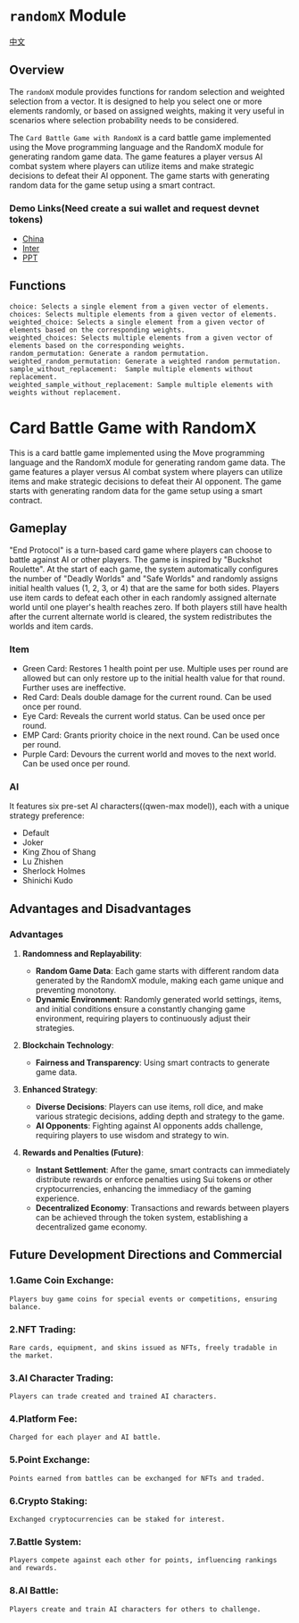 # `randomX` Module

[中文](https://github.com/xiaodi007/random-x/blob/main/README-zh.md)
## Overview

The `randomX` module provides functions for random selection and weighted selection from a vector. It is designed to help you select one or more elements randomly, or based on assigned weights, making it very useful in scenarios where selection probability needs to be considered.



The `Card Battle Game with RandomX` is a card battle game implemented using the Move programming language and the RandomX module for generating random game data. The game features a player versus AI combat system where players can utilize items and make strategic decisions to defeat their AI opponent. The game starts with generating random data for the game setup using a smart contract.

### Demo Links(Need create a sui wallet and request devnet tokens)
- [China](http://47.109.83.232:3036/) 
- [Inter](http://randomx.vercel.app)
- [PPT](https://docs.google.com/presentation/d/1pNh-8yyhzkI2va3kr75IfAjIgiGfC7wE2AaZCCcQ1uc/edit?usp=sharing)

## Functions

```move
choice: Selects a single element from a given vector of elements.
choices: Selects multiple elements from a given vector of elements.
weighted_choice: Selects a single element from a given vector of elements based on the corresponding weights.
weighted_choices: Selects multiple elements from a given vector of elements based on the corresponding weights.
random_permutation: Generate a random permutation.
weighted_random_permutation: Generate a weighted random permutation.
sample_without_replacement:  Sample multiple elements without replacement.
weighted_sample_without_replacement: Sample multiple elements with weights without replacement.
```

# Card Battle Game with RandomX

This is a card battle game implemented using the Move programming language and the RandomX module for generating random game data. The game features a player versus AI combat system where players can utilize items and make strategic decisions to defeat their AI opponent. The game starts with generating random data for the game setup using a smart contract.

## Gameplay

"End Protocol" is a turn-based card game where players can choose to battle against AI or other players. The game is inspired by "Buckshot Roulette". At the start of each game, the system automatically configures the number of "Deadly Worlds" and "Safe Worlds" and randomly assigns initial health values (1, 2, 3, or 4) that are the same for both sides. Players use item cards to defeat each other in each randomly assigned alternate world until one player's health reaches zero. If both players still have health after the current alternate world is cleared, the system redistributes the worlds and item cards.

### Item
- Green Card: Restores 1 health point per use. Multiple uses per round are allowed but can only restore up to the initial health value for that round. Further uses are ineffective.
- Red Card: Deals double damage for the current round. Can be used once per round.
- Eye Card: Reveals the current world status. Can be used once per round.
- EMP Card: Grants priority choice in the next round. Can be used once per round.
- Purple Card: Devours the current world and moves to the next world. Can be used once per round.

### AI
It features six pre-set AI characters((qwen-max model)), each with a unique strategy preference:
- Default
- Joker
- King Zhou of Shang
- Lu Zhishen
- Sherlock Holmes
- Shinichi Kudo



## Advantages and Disadvantages

### Advantages

1. **Randomness and Replayability**:
   - **Random Game Data**: Each game starts with different random data generated by the RandomX module, making each game unique and preventing monotony.
   - **Dynamic Environment**: Randomly generated world settings, items, and initial conditions ensure a constantly changing game environment, requiring players to continuously adjust their strategies.

2. **Blockchain Technology**:
   - **Fairness and Transparency**: Using smart contracts to generate game data.

3. **Enhanced Strategy**:
   - **Diverse Decisions**: Players can use items, roll dice, and make various strategic decisions, adding depth and strategy to the game.
   - **AI Opponents**: Fighting against AI opponents adds challenge, requiring players to use wisdom and strategy to win.


4. **Rewards and Penalties (Future)**:
   - **Instant Settlement**: After the game, smart contracts can immediately distribute rewards or enforce penalties using Sui tokens or other cryptocurrencies, enhancing the immediacy of the gaming experience.
   - **Decentralized Economy**: Transactions and rewards between players can be achieved through the token system, establishing a decentralized game economy.


## Future Development Directions and Commercial

### 1.Game Coin Exchange: 
    Players buy game coins for special events or competitions, ensuring balance.
### 2.NFT Trading: 
    Rare cards, equipment, and skins issued as NFTs, freely tradable in the market.
### 3.AI Character Trading: 
    Players can trade created and trained AI characters.
### 4.Platform Fee: 
    Charged for each player and AI battle.
### 5.Point Exchange: 
    Points earned from battles can be exchanged for NFTs and traded.
### 6.Crypto Staking: 
    Exchanged cryptocurrencies can be staked for interest.
### 7.Battle System: 
    Players compete against each other for points, influencing rankings and rewards.
### 8.AI Battle: 
    Players create and train AI characters for others to challenge.


